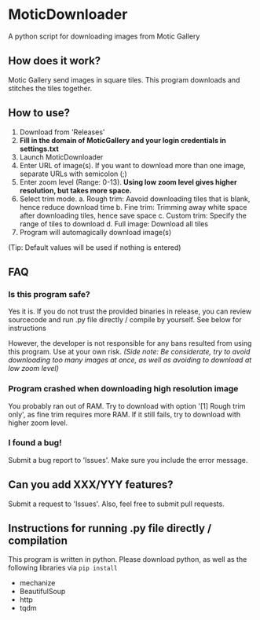 # MoticDownloader
A python script for downloading images from Motic Gallery

## How does it work?
Motic Gallery send images in square tiles. This program downloads and stitches the tiles together.

## How to use?
1. Download from 'Releases'
2. **Fill in the domain of MoticGallery and your login credentials in settings.txt**
3. Launch MoticDownloader
4. Enter URL of image(s). If you want to download more than one image, separate URLs with semicolon (;)
5. Enter zoom level (Range: 0-13). **Using low zoom level gives higher resolution, but takes more space.**
6. Select trim mode.
  a. Rough trim: Aavoid downloading tiles that is blank, hence reduce download time
  b. Fine trim: Trimming away white space after downloading tiles, hence save space
  c. Custom trim: Specify the range of tiles to download
  d. Full image: Download all tiles
7. Program will automagically download image(s)

(Tip: Default values will be used if nothing is entered)

## FAQ
### Is this program safe?
Yes it is. If you do not trust the provided binaries in release, you can review sourcecode and run .py file directly / compile by yourself. See below for instructions

However, the developer is not responsible for any bans resulted from using this program. Use at your own risk.
_(Side note: Be considerate, try to avoid downloading too many images at once, as well as avoiding to download at low zoom level)_

### Program crashed when downloading high resolution image
You probably ran out of RAM. Try to download with option '\[1] Rough trim only', as fine trim requires more RAM.
If it still fails, try to download with higher zoom level.

### I found a bug!
Submit a bug report to 'Issues'. Make sure you include the error message.

## Can you add XXX/YYY features?
Submit a request to 'Issues'. Also, feel free to submit pull requests.

## Instructions for running .py file directly / compilation
This program is written in python. Please download python, as well as the following libraries via <code>pip install</code>
 - mechanize
 - BeautifulSoup
 - http
 - tqdm
